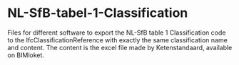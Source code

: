 # NL-SfB-tabel-1-Classification

Files for different software to export the NL-SfB table 1 Classification code to the IfcClassificationReference with exactly the same classification name and content. 
The content is the excel file made by Ketenstandaard, available on BIMloket.
